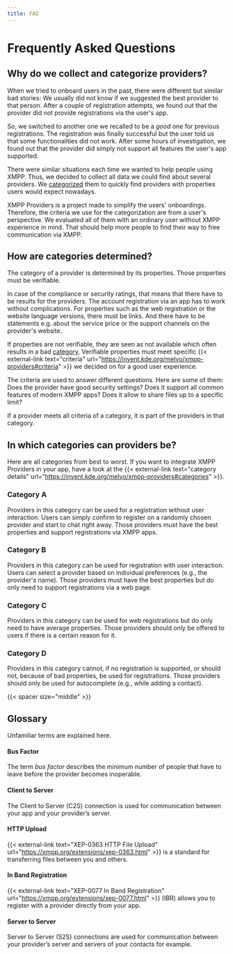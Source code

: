```yaml
---
title: FAQ
---
```


# Frequently Asked Questions

## Why do we collect and categorize providers?

When we tried to onboard users in the past, there were different but similar bad stories:
We usually did not know if we suggested the best provider to that person.
After a couple of registration attempts, we found out that the provider did not provide registrations via the user's app.

So, we switched to another one we recalled to be a *good* one for previous registrations.
The registration was finally successful but the user told us that some functionalities did not work.
After some hours of investigation, we found out that the provider did simply not support all features the user's app supported.

There were similar situations each time we wanted to help people using XMPP.
Thus, we decided to collect all data we could find about several providers.
We [categorized](#how-are-categories-determined) them to quickly find providers with properties users would expect nowadays.

XMPP Providers is a project made to simplify the users' onboardings.
Therefore, the criteria we use for the categorization are from a user's perspective.
We evaluated all of them with an ordinary user without XMPP experience in mind.
That should help more people to find their way to free communication via XMPP.

## How are categories determined?

The category of a provider is determined by its properties.
Those properties must be verifiable.

In case of the compliance or security ratings, that means that there have to be results for the providers.
The account registration via an app has to work without complications.
For properties such as the web registration or the website language versions, there must be links.
And there have to be statements e.g. about the service price or the support channels on the provider's website.

If properties are not verifiable, they are seen as not available which often results in a bad [category](#in-which-categories-can-providers-be).
Verifiable properties must meet specific {{< external-link text="criteria" url="https://invent.kde.org/melvo/xmpp-providers#criteria" >}} we decided on for a good user experience.

The criteria are used to answer different questions.
Here are some of them:
Does the provider have good security settings?
Does it support all common features of modern XMPP apps?
Does it allow to share files up to a specific limit?

If a provider meets all criteria of a category, it is part of the providers in that category.

## In which categories can providers be?

Here are all categories from best to worst.
If you want to integrate XMPP Providers in your app, have a look at the {{< external-link text="category details" url="https://invent.kde.org/melvo/xmpp-providers#categories" >}}.

### Category A

Providers in this category can be used for a registration without user interaction.
Users can simply confirm to register on a randomly chosen provider and start to chat right away.
Those providers must have the best properties and support registrations via XMPP apps.

### Category B

Providers in this category can be used for registration with user interaction.
Users can select a provider based on individual preferences (e.g., the provider's name).
Those providers must have the best properties but do only need to support registrations via a web page.

### Category C

Providers in this category can be used for web registrations but do only need to have average properties.
Those providers should only be offered to users if there is a certain reason for it.

### Category D

Providers in this category cannot, if no registration is supported, or should not, because of bad properties, be used for registrations.
Those providers should only be used for autocomplete (e.g., while adding a contact).

{{< spacer size="middle" >}}

## Glossary

Unfamiliar terms are explained here.

#### Bus Factor

The term _bus factor_ describes the minimum number of people that have to leave before the provider becomes inoperable.

#### Client to Server

The Client to Server (C2S) connection is used for communication between your app and your provider’s server.

#### HTTP Upload

{{< external-link text="XEP-0363 HTTP File Upload" url="https://xmpp.org/extensions/xep-0363.html" >}} is a standard for transferring files between you and others.

#### In Band Registration

{{< external-link text="XEP-0077 In Band Registration" url="https://xmpp.org/extensions/xep-0077.html" >}} (IBR) allows you to register with a provider directly from your app.

#### Server to Server

Server to Server (S2S) connections are used for communication between your provider’s server and servers of your contacts for example.
